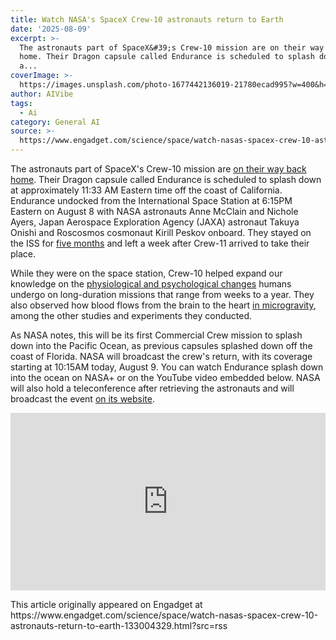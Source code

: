 ```yaml
---
title: Watch NASA's SpaceX Crew-10 astronauts return to Earth
date: '2025-08-09'
excerpt: >-
  The astronauts part of SpaceX&#39;s Crew-10 mission are on their way back
  home. Their Dragon capsule called Endurance is scheduled to splash down at
  a...
coverImage: >-
  https://images.unsplash.com/photo-1677442136019-21780ecad995?w=400&h=200&fit=crop&auto=format
author: AIVibe
tags:
  - Ai
category: General AI
source: >-
  https://www.engadget.com/science/space/watch-nasas-spacex-crew-10-astronauts-return-to-earth-133004329.html?src=rss
---
```

<p>The astronauts part of SpaceX&#39;s Crew-10 mission are <a data-i13n="cpos:1;pos:1" href="https://www.nasa.gov/blogs/spacestation/2025/08/08/dragon-undocks-crew-10-departs-station-for-earth-return/">on their way back home</a>. Their Dragon capsule called Endurance is scheduled to splash down at approximately 11:33 AM Eastern time off the coast of California. Endurance undocked from the International Space Station at 6:15PM Eastern on August 8 with NASA astronauts Anne McClain and Nichole Ayers, Japan Aerospace Exploration Agency (JAXA) astronaut Takuya Onishi and Roscosmos cosmonaut Kirill Peskov onboard. They stayed on the ISS for <a data-i13n="cpos:2;pos:1" href="https://www.engadget.com/science/space/spacexs-crew-10-mission-is-on-its-way-to-the-iss-133045695.html">five months</a> and left a week after Crew-11 arrived to take their place.&nbsp;</p>
<p>While they were on the space station, Crew-10 helped expand our knowledge on the <a data-i13n="cpos:3;pos:1" href="https://www.nasa.gov/mission/station/research-explorer/investigation/?#id=8413">physiological and psychological changes</a> humans undergo on long-duration missions that range from weeks to a year. They also observed how blood flows from the brain to the heart <a data-i13n="cpos:4;pos:1" href="https://www.nasa.gov/mission/station/research-explorer/investigation/?#id=8776">in microgravity</a>, among the other studies and experiments they conducted.&nbsp;</p>
<span id="end-legacy-contents"></span><p>As NASA notes, this will be its first Commercial Crew mission to splash down into the Pacific Ocean, as previous capsules splashed down off the coast of Florida. NASA will broadcast the crew&#39;s return, with its coverage starting at 10:15AM today, August 9. You can watch Endurance splash down into the ocean on NASA+ or on the YouTube video embedded below. NASA will also hold a teleconference after retrieving the astronauts and will broadcast the event <a data-i13n="cpos:5;pos:1" href="https://www.nasa.gov/live/">on its website</a>.&nbsp;</p>
<div id="f0f7602885624cc2a5037070c82a99da"><div style="left:0;width:100%;height:0;position:relative;padding-bottom:56.25%;"><iframe src="https://www.youtube.com/embed/EqT3nDbwETc?rel=0" style="top:0;left:0;width:100%;height:100%;position:absolute;border:0;" allowfullscreen scrolling="no" data-embed-domain="www.youtube.com"></iframe></div></div>
<p></p>This article originally appeared on Engadget at https://www.engadget.com/science/space/watch-nasas-spacex-crew-10-astronauts-return-to-earth-133004329.html?src=rss
